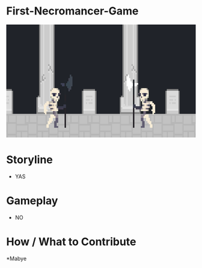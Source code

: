 # First-Necromancer-Game
<p align="left">
 <p align="center">
 <img width="900" height="300" src="/media/512YhoQNWf.gif">
</p>
<p align="left">  

# Storyline  
* YAS
# Gameplay
* NO
# How / What to Contribute
*Mabye
